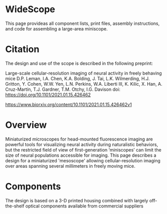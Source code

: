 # WideScope

This page provideas all component lists, print files, assembly instructions, and code for assembling a large-area miniscope.

# Citation

The design and use of the scope is described in the following preprint:

Large-scale cellular-resolution imaging of neural activity in freely behaving mice
D.P. Leman, I.A. Chen, K.A. Bolding, J. Tai, L.K. Wilmerding, H.J. Gritton, Y. Cohen, W.W. Yen, L.N. Perkins, W.A. Liberti III, K. Kilic, X. Han, A. Cruz-Martín, T.J. Gardner, T.M. Otchy, I.G. Davison
doi: https://doi.org/10.1101/2021.01.15.426462 

https://www.biorxiv.org/content/10.1101/2021.01.15.426462v1

# Overview

Miniaturized microscopes for head-mounted fluorescence imaging are powerful tools for visualizing neural activity during naturalistic behaviors, but the restricted field of view of first-generation ‘miniscopes’ can limit the size of neural populations accessible for imaging. This page describes a design for a miniaturized 'mesoscope' allowing cellular-resolution imaging over areas spanning several millimeters in freely moving mice. 

# Components

The design is based on a 3-D printed housing combined with largely off-the-shelf optical components available from commercial suppliers
